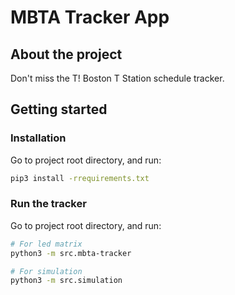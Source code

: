 # MBTA Tracker App

## About the project
Don't miss the T! Boston T Station schedule tracker. 

## Getting started


### Installation
Go to project root directory, and run:
```sh
pip3 install -rrequirements.txt
```

### Run the tracker
Go to project root directory, and run:
```sh
# For led matrix
python3 -m src.mbta-tracker

# For simulation
python3 -m src.simulation
```